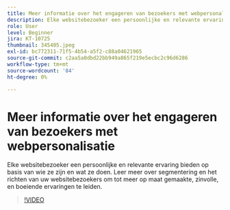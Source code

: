 ```yaml
---
title: Meer informatie over het engageren van bezoekers met webpersonalisatie
description: Elke websitebezoeker een persoonlijke en relevante ervaring bieden op basis van wie ze zijn en wat ze doen. Leer meer over segmentering en het richten van uw websitebezoekers om tot meer op maat gemaakte, zinvolle, en boeiende ervaringen te leiden.
role: User
level: Beginner
jira: KT-10725
thumbnail: 345405.jpeg
exl-id: bc772311-71f5-4b54-a5f2-c88a04621965
source-git-commit: c2aa5a0dbd22bb949a865f219e5ecbc2c96d6286
workflow-type: tm+mt
source-wordcount: '84'
ht-degree: 0%

---
```


# Meer informatie over het engageren van bezoekers met webpersonalisatie

Elke websitebezoeker een persoonlijke en relevante ervaring bieden op basis van wie ze zijn en wat ze doen. Leer meer over segmentering en het richten van uw websitebezoekers om tot meer op maat gemaakte, zinvolle, en boeiende ervaringen te leiden.

>[!VIDEO](https://video.tv.adobe.com/v/345405/?quality=12&learn=on)

